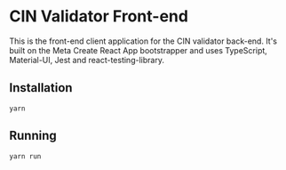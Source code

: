 # CIN Validator Front-end

This is the front-end client application for the CIN validator back-end. It's built on the Meta Create React App bootstrapper and uses TypeScript, Material-UI, Jest and react-testing-library.

## Installation

`yarn`

## Running

`yarn run`
